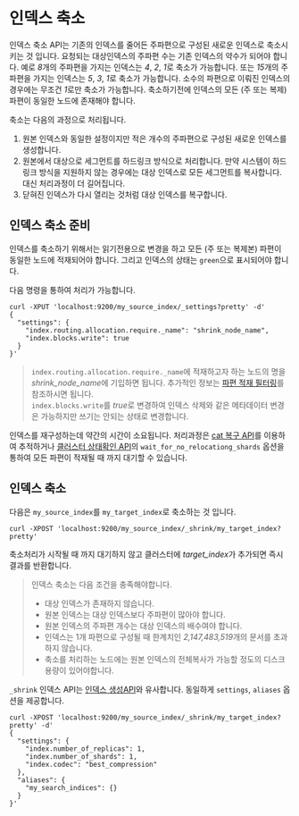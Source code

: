 # 인덱스 축소
인덱스 축소 API는 기존의 인덱스를 줄어든 주파편으로 구성된 새로운 인덱스로 축소시키는 것 입니다. 요청되는 대상인덱스의 주파편 수는 기존 인덱스의 약수가 되어야 합니다. 예로 *8*개의 주파편을 가지는 인덱스는 *4*, *2*, *1*로 축소가 가능합니다. 또는 *15*개의 주파편을 가지는 인덱스는 *5*, *3*, *1*로 축소가 가능합니다. 소수의 파편으로 이뤄진 인덱스의 경우에는 무조건 *1*로만 축소가 가능합니다. 축소하기전에 인덱스의 모든 (주 또는 복제)파편이 동일한 노드에 존재해야 합니다.

축소는 다음의 과정으로 처리됩니다.
1. 원본 인덱스와 동일한 설정이지만 적은 개수의 주파편으로 구성된 새로운 인덱스를 생성합니다.
2. 원본에서 대상으로 세그먼트를 하드링크 방식으로 처리합니다. 만약 시스템이 하드링크 방식을 지원하지 않는 경우에는 대상 인덱스로 모든 세그먼트를 복사합니다. 대신 처리과정이 더 길어집니다.
3. 닫혀진 인덱스가 다시 열리는 것처럼 대상 인덱스를 복구합니다.

## 인덱스 축소 준비
인덱스를 축소하기 위해서는 읽기전용으로 변경을 하고 모든 (주 또는 복제본) 파편이 동일한 노드에 적재되어야 합니다. 그리고 인덱스의 상태는 ```green```으로 표시되어야 합니다.

다음 명령을 통하여 처리가 가능합니다.
```
curl -XPUT 'localhost:9200/my_source_index/_settings?pretty' -d'
{
  "settings": {
    "index.routing.allocation.require._name": "shrink_node_name", 
    "index.blocks.write": true 
  }
}'
```
> ```index.routing.allocation.require._name```에 적재하고자 하는 노드의 명을 *shrink_node_name*에 기입하면 됩니다. 추가적인 정보는 [파편 적재 필터링](shard-allocation-filtering.md)를 참조하시면 됩니다.<br>
> ```index.blocks.write```를 *true*로 변경하여 인덱스 삭제와 같은 메타데이터 변경은 가능하지만 쓰기는 안되는 상태로 변경합니다.

인덱스를 재구성하는데 약간의 시간이 소요됩니다. 처리과정은 [cat 복구 API](cat-recovery.md)를 이용하여 추적하거나 [클러스터 상태확인 API](cluster-health.md)의 ```wait_for_no_relocationg_shards``` 옵션을 통하여 모든 파편이 적재될 때 까지 대기할 수 있습니다.

## 인덱스 축소
다음은 ```my_source_index```를 ```my_target_index```로 축소하는 것 입니다.
```
curl -XPOST 'localhost:9200/my_source_index/_shrink/my_target_index?pretty'
```
축소처리가 시작될 때 까지 대기하지 않고 클러스터에 *target_index*가 추가되면 즉시 결과를 반환합니다.
> 인덱스 축소는 다음 조건을 충족해야합니다.
> * 대상 인덱스가 존재하지 않습니다.
> * 원본 인덱스는 대상 인덱스보다 주파편이 많아야 합니다.
> * 원본 인덱스의 주파편 개수는 대상 인덱스의 배수여야 합니다.
> * 인덱스는 1개 파편으로 구성될 때 한계치인 *2,147,483,519*개의 문서를 초과하지 않습니다.
> * 축소를 처리하는 노드에는 원본 인덱스의 전체복사가 가능할 정도의 디스크 용량이 있어야합니다.

```_shrink``` 인덱스 API는 [인덱스 생성API](indices-create-index)와 유사합니다. 동일하게 ```settings```, ```aliases``` 옵션을 제공합니다.
```
curl -XPOST 'localhost:9200/my_source_index/_shrink/my_target_index?pretty' -d'
{
  "settings": {
    "index.number_of_replicas": 1,
    "index.number_of_shards": 1, 
    "index.codec": "best_compression" 
  },
  "aliases": {
    "my_search_indices": {}
  }
}'
```
